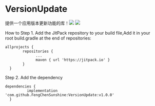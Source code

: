 # VersionUpdate
提供一个应用版本更新功能的库！[![](https://jitpack.io/v/FengChenSunshine/VersionUpdate.svg)](https://jitpack.io/#FengChenSunshine/VersionUpdate)
[![](https://img.shields.io/badge/license-MIT-brightgreen.svg)](https://github.com/FengChenSunshine/LibraryModel/blob/master/LICENSE)



How to
Step 1. Add the JitPack repository to your build file,Add it in your root build.gradle at the end of repositories:

    allprojects {
		    repositories {
			      ...
			      maven { url 'https://jitpack.io' }
		    }
	  }

Step 2. Add the dependency

    dependencies {
	          implementation 'com.github.FengChenSunshine:VersionUpdate:v1.0.0'
	  }
